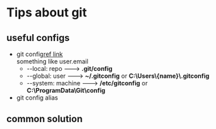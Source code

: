 # Tips about git
## useful configs
+ git config[ref link](https://git-scm.com/docs/git-config)<br>
    something like user.email
    + --local: repo ---> **.git/config**
    + --global: user ---> **~/.gitconfig**   or  **C:\Users\\{name}\\.gitconfig**
    + --system: machine ---> **/etc/gitconfig**   or  **C:\ProgramData\Git\config**
+ git config alias
## common solution

